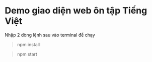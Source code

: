  # Demo giao diện web ôn tập Tiếng Việt
 Nhập 2 dòng lệnh sau vào terminal để chạy
> npm install

> npm start
